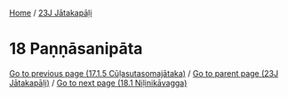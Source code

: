 
[Home](/) / [23J Jātakapāḷi](../23J.md)

# 18 Paṇṇāsanipāta


[Go to previous page (17.1.5 Cūḷasutasomajātaka)](17/17.1/17.1.5.md) / [Go to parent page (23J Jātakapāḷi)](0.md) / [Go to next page (18.1 Niḷinikāvagga)](18/18.1.md)


